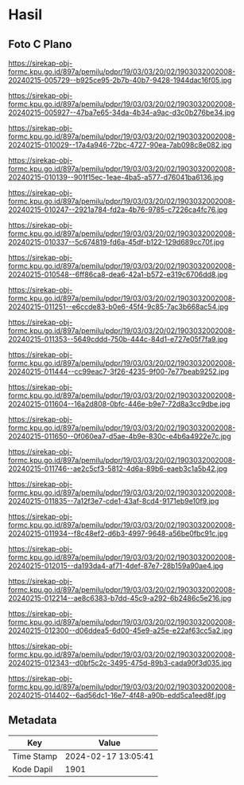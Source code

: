 # Hasil

## Foto C Plano

https://sirekap-obj-formc.kpu.go.id/897a/pemilu/pdpr/19/03/03/20/02/1903032002008-20240215-005729--b925ce95-2b7b-40b7-9428-1944dac16f05.jpg

https://sirekap-obj-formc.kpu.go.id/897a/pemilu/pdpr/19/03/03/20/02/1903032002008-20240215-005927--47ba7e65-34da-4b34-a9ac-d3c0b276be34.jpg

https://sirekap-obj-formc.kpu.go.id/897a/pemilu/pdpr/19/03/03/20/02/1903032002008-20240215-010029--17a4a946-72bc-4727-90ea-7ab098c8e082.jpg

https://sirekap-obj-formc.kpu.go.id/897a/pemilu/pdpr/19/03/03/20/02/1903032002008-20240215-010139--901f15ec-1eae-4ba5-a577-d76041ba6136.jpg

https://sirekap-obj-formc.kpu.go.id/897a/pemilu/pdpr/19/03/03/20/02/1903032002008-20240215-010247--2921a784-fd2a-4b76-9785-c7226ca4fc76.jpg

https://sirekap-obj-formc.kpu.go.id/897a/pemilu/pdpr/19/03/03/20/02/1903032002008-20240215-010337--5c674819-fd6a-45df-b122-129d689cc70f.jpg

https://sirekap-obj-formc.kpu.go.id/897a/pemilu/pdpr/19/03/03/20/02/1903032002008-20240215-010548--6ff86ca8-dea6-42a1-b572-e319c6706dd8.jpg

https://sirekap-obj-formc.kpu.go.id/897a/pemilu/pdpr/19/03/03/20/02/1903032002008-20240215-011251--e6ccde83-b0e6-45f4-9c85-7ac3b668ac54.jpg

https://sirekap-obj-formc.kpu.go.id/897a/pemilu/pdpr/19/03/03/20/02/1903032002008-20240215-011353--5649cddd-750b-444c-84d1-e727e05f7fa9.jpg

https://sirekap-obj-formc.kpu.go.id/897a/pemilu/pdpr/19/03/03/20/02/1903032002008-20240215-011444--cc99eac7-3f26-4235-9f00-7e77beab9252.jpg

https://sirekap-obj-formc.kpu.go.id/897a/pemilu/pdpr/19/03/03/20/02/1903032002008-20240215-011604--16a2d808-0bfc-446e-b9e7-72d8a3cc9dbe.jpg

https://sirekap-obj-formc.kpu.go.id/897a/pemilu/pdpr/19/03/03/20/02/1903032002008-20240215-011650--0f060ea7-d5ae-4b9e-830c-e4b6a4922e7c.jpg

https://sirekap-obj-formc.kpu.go.id/897a/pemilu/pdpr/19/03/03/20/02/1903032002008-20240215-011746--ae2c5cf3-5812-4d6a-89b6-eaeb3c1a5b42.jpg

https://sirekap-obj-formc.kpu.go.id/897a/pemilu/pdpr/19/03/03/20/02/1903032002008-20240215-011835--7a12f3e7-cde1-43af-8cd4-9171eb9e10f9.jpg

https://sirekap-obj-formc.kpu.go.id/897a/pemilu/pdpr/19/03/03/20/02/1903032002008-20240215-011934--f8c48ef2-d6b3-4997-9648-a56be0fbc91c.jpg

https://sirekap-obj-formc.kpu.go.id/897a/pemilu/pdpr/19/03/03/20/02/1903032002008-20240215-012015--da193da4-af71-4def-87e7-28b159a90ae4.jpg

https://sirekap-obj-formc.kpu.go.id/897a/pemilu/pdpr/19/03/03/20/02/1903032002008-20240215-012214--ae8c6383-b7dd-45c9-a292-6b2486c5e216.jpg

https://sirekap-obj-formc.kpu.go.id/897a/pemilu/pdpr/19/03/03/20/02/1903032002008-20240215-012300--d06ddea5-6d00-45e9-a25e-e22af63cc5a2.jpg

https://sirekap-obj-formc.kpu.go.id/897a/pemilu/pdpr/19/03/03/20/02/1903032002008-20240215-012343--d0bf5c2c-3495-475d-89b3-cada90f3d035.jpg

https://sirekap-obj-formc.kpu.go.id/897a/pemilu/pdpr/19/03/03/20/02/1903032002008-20240215-014402--6ad56dc1-16e7-4f48-a90b-edd5ca1eed8f.jpg


## Metadata

| Key        | Value               |
| ---------- | ------------------- |
| Time Stamp | 2024-02-17 13:05:41 |
| Kode Dapil | 1901                |



